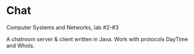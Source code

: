 # Chat
Computer Systems and Networks, lab #2-#3

A chatroom server & client written in Java. 
Work with protocols DayTime and WhoIs.
